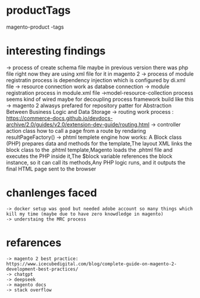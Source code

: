 # productTags
magento-product -tags

# interesting findings
 -> process of create schema file maybe in previous version there was php file right now they are using xml file for it in magento 2
 -> process of module registratin process is dependency injection which is configured by di.xml file 
 -> resource connection work as databse connection 
 -> module registration process in module.xml file
 ->model-resource-collection process seems kind of wired maybe for decoupling process framework build like this 
 -> magento 2 alwasys prefared for repository patter for Abstraction Between Business Logic and Data Storage
 -> routing work process : https://commerce-docs.github.io/devdocs-archive/2.0/guides/v2.0/extension-dev-guide/routing.html
 -> controller action class how to call a page from a route by rendaring resultPageFactory()
 -> phtml templete engine how works: A Block class (PHP) prepares data and methods for the template,The layout XML links the block class to the .phtml template,Magento loads the .phtml file and executes the PHP inside it,The $block variable references the block instance, so it can call its methods,Any PHP logic runs, and it outputs the final HTML page sent to the browser

# chanlenges faced
    -> docker setup was good but needed adobe account so many things which kill my time (maybe due to have zero knowdledge in magento)
    -> understaing the MRC process


# refarences
    -> magento 2 best practice: https://www.icecubedigital.com/blog/complete-guide-on-magento-2-development-best-practices/
    -> chatgpt
    -> deepseek
    -> magento docs
    -> stack overflow